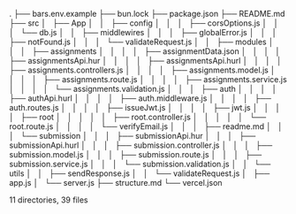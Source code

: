 .
├── bars.env.example
├── bun.lock
├── package.json
├── README.md
├── src
│   ├── App
│   │   ├── config
│   │   │   ├── corsOptions.js
│   │   │   └── db.js
│   │   ├── middlewires
│   │   │   ├── globalError.js
│   │   │   ├── notFound.js
│   │   │   └── validateRequest.js
│   │   ├── modules
│   │   │   ├── assignments
│   │   │   │   ├── assignmentData.json
│   │   │   │   ├── assignmentsApi.hur
│   │   │   │   ├── assignmentsApi.hurl
│   │   │   │   ├── assignments.controllers.js
│   │   │   │   ├── assignments.model.js
│   │   │   │   ├── assignments.route.js
│   │   │   │   ├── assignments.service.js
│   │   │   │   └── assignments.validation.js
│   │   │   ├── auth
│   │   │   │   ├── authApi.hurl
│   │   │   │   ├── auth.middleware.js
│   │   │   │   ├── auth.routes.js
│   │   │   │   ├── issueJwt.js
│   │   │   │   ├── jwt.js
│   │   │   │   ├── root
│   │   │   │   │   ├── root.controller.js
│   │   │   │   │   └── root.route.js
│   │   │   │   └── verifyEmail.js
│   │   │   ├── readme.md
│   │   │   └── submission
│   │   │       ├── submissionApi.hur
│   │   │       ├── submissionApi.hurl
│   │   │       ├── submission.controller.js
│   │   │       ├── submission.model.js
│   │   │       ├── submission.route.js
│   │   │       ├── submission.service.js
│   │   │       └── submission.validation.js
│   │   └── utils
│   │       ├── sendResponse.js
│   │       └── validateRequest.js
│   ├── app.js
│   └── server.js
├── structure.md
└── vercel.json

11 directories, 39 files
